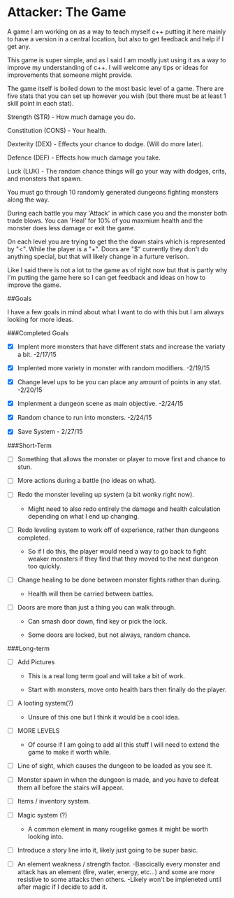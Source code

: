 # Attacker: The Game
A game I am working on as a way to teach myself c++ putting it here mainly to have a version in a central location, but also to get feedback and help if I get any.

This game is super simple, and as I said I am mostly just using it as a way to improve my understanding of c++. I will welcome any tips or ideas for improvements that someone might provide.

The game itself is boiled down to the most basic level of a game. There are five stats that you can set up however you wish (but there must be at least 1 skill point in each stat).

Strength (STR) - How much damage you do.

Constitution (CONS) - Your health.

Dexterity (DEX) - Effects your chance to dodge. (Will do more later).

Defence (DEF) - Effects how much damage you take.

Luck (LUK) - The random chance things will go your way with dodges, crits, and monsters that spawn.



You must go through 10 randomly generated dungeons fighting monsters along the way.

During each battle you may 'Attack' in which case you and the monster both trade blows. You can 'Heal' for 10% of you maxmium health and the monster does less damage or exit the game.

On each level you are trying to get the the down stairs which is represented by "<". While the player is a "+". Doors are "$" currently they don't do anything special, but that will likely change in a furture verison.

Like I said there is not a lot to the game as of right now but that is partly why I'm putting the game here so I can get feedback and ideas on how to improve the game.

##Goals

I have a few goals in mind about what I want to do with this but I am always looking for more ideas.

###Completed Goals

- [x] Implent more monsters that have different stats and increase the variaty a bit. -2/17/15

- [x] Implented more variety in monster with random modifiers. -2/19/15

- [x] Change level ups to be you can place any amount of points in any stat. -2/20/15

- [x] Implenment a dungeon scene as main objective. -2/24/15

- [x] Random chance to run into monsters. -2/24/15

- [x] Save System - 2/27/15

###Short-Term

- [ ] Something that allows the monster or player to move first and chance to stun.

- [ ] More actions during a battle (no ideas on what).

- [ ] Redo the monster leveling up system (a bit wonky right now).

  - Might need to also redo entirely the damage and health calculation depending on what I end up changing.

- [ ] Redo leveling system to work off of experience, rather than dungeons completed.
  - So if I do this, the player would need a way to go back to fight weaker monsters if they find that they moved to the next dungeon too quickly.

- [ ] Change healing to be done between monster fights rather than during.

  - Health will then be carried between battles.

- [ ] Doors are more than just a thing you can walk through.

  - Can smash door down, find key or pick the lock.
  
  - Some doors are locked, but not always, random chance.

###Long-term

- [ ] Add Pictures 

  - This is a real long term goal and will take a bit of work.
  
  - Start with monsters, move onto health bars then finally do the player.

- [ ] A looting system(?) 

  - Unsure of this one but I think it would be a cool idea.
  
- [ ] MORE LEVELS

  - Of course if I am going to add all this stuff I will need to extend the game to make it worth while.

- [ ] Line of sight, which causes the dungeon to be loaded as you see it.

- [ ] Monster spawn in when the dungeon is made, and you have to defeat them all before the stairs will appear.

- [ ] Items / inventory system.

- [ ] Magic system (?)
  - A common element in many rougelike games it might be worth looking into.

- [ ] Introduce a story line into it, likely just going to be super basic.

- [ ] An element weakness / strength factor.
  -Bascically every monster and attack has an element (fire, water, energy, etc...) and some are more resistive to some attacks then others. 
  -Likely won't be impleneted until after magic if I decide to add it.
